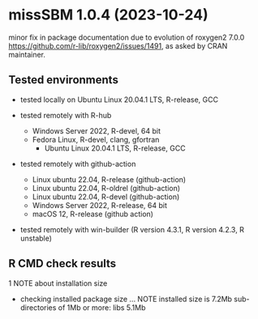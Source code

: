 
# missSBM 1.0.4 (2023-10-24)

minor fix in package documentation due to evolution of roxygen2 7.0.0 <https://github.com/r-lib/roxygen2/issues/1491>, as asked by CRAN maintainer.

## Tested environments

* tested locally on Ubuntu Linux 20.04.1 LTS, R-release, GCC

* tested remotely with R-hub 
  - Windows Server 2022, R-devel, 64 bit
  - Fedora Linux, R-devel, clang, gfortran
	- Ubuntu Linux 20.04.1 LTS, R-release, GCC

* tested remotely with github-action
  - Linux ubuntu 22.04, R-release (github-action)
  - Linux ubuntu 22.04, R-oldrel (github-action)
  - Linux ubuntu 22.04, R-devel (github-action)
  - Windows Server 2022, R-release, 64 bit
  - macOS 12, R-release (github action)

- tested remotely with win-builder (R version 4.3.1, R version 4.2.3, R unstable)

## R CMD check results

1 NOTE about installation size

* checking installed package size ... NOTE
  installed size is  7.2Mb
  sub-directories of 1Mb or more:
    libs   5.1Mb
